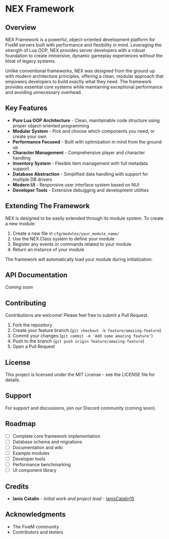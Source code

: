 # NEX Framework
## Overview

NEX Framework is a powerful, object-oriented development platform for FiveM servers built with performance and flexibility in mind. Leveraging the strength of Lua OOP, NEX provides server developers with a robust foundation to create immersive, dynamic gameplay experiences without the bloat of legacy systems.

Unlike conventional frameworks, NEX was designed from the ground up with modern architecture principles, offering a clean, modular approach that empowers developers to build exactly what they need. The framework provides essential core systems while maintaining exceptional performance and avoiding unnecessary overhead.

## Key Features

- **Pure Lua OOP Architecture** - Clean, maintainable code structure using proper object-oriented programming
- **Modular System** - Pick and choose which components you need, or create your own
- **Performance Focused** - Built with optimization in mind from the ground up
- **Character Management** - Comprehensive player and character handling
- **Inventory System** - Flexible item management with full metadata support
- **Database Abstraction** - Simplified data handling with support for multiple DB drivers
- **Modern UI** - Responsive user interface system based on NUI
- **Developer Tools** - Extensive debugging and development utilities

## Extending The Framework

NEX is designed to be easily extended through its module system. To create a new module:

1. Create a new file in `cfg/modules/your_module_name/`
2. Use the NEX.Class system to define your module
3. Register any events or commands related to your module
4. Return an instance of your module

The framework will automatically load your module during initialization.

## API Documentation

*Coming soon*

## Contributing

Contributions are welcome! Please feel free to submit a Pull Request.

1. Fork the repository
2. Create your feature branch (`git checkout -b feature/amazing-feature`)
3. Commit your changes (`git commit -m 'Add some amazing feature'`)
4. Push to the branch (`git push origin feature/amazing-feature`)
5. Open a Pull Request

## License

This project is licensed under the MIT License - see the LICENSE file for details.

## Support

For support and discussions, join our Discord community (coming soon).

## Roadmap

- [ ] Complete core framework implementation
- [ ] Database schema and migrations
- [ ] Documentation and wiki
- [ ] Example modules
- [ ] Developer tools
- [ ] Performance benchmarking
- [ ] UI component library

## Credits

- **Ianis Catalin** - *Initial work and project lead* - [IanisCatalin15](https://github.com/IanisCatalin15)

## Acknowledgments

- The FiveM community
- Contributors and testers
